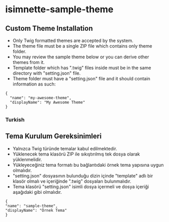 # isimnette-sample-theme
## Custom Theme Installation
- Only Twig formatted themes are accepted by the system.
- The theme file must be a single ZIP file which contains only theme folder.
- You may review the sample theme below or you can derive other themes from it.
- Template folder which has ".twig" files inside must be in the same directory with "setting.json" file.
- Theme folder must have a "setting.json" file and it should contain information as such:

```
{
  "name": "my-awesome-theme",
  "displayName": "My Awesome Theme"
}
```

### Turkish
## Tema Kurulum Gereksinimleri
- Yalnızca Twig türünde temalar kabul edilmektedir.
- Yüklenecek tema klasörü ZIP ile sıkıştırılmış tek dosya olarak yüklenmelidir.
- Yükleyeceğiniz tema formatı bu bağlantıdaki örnek tema yapısına uygun olmalıdır.
- "setting.json" dosyasının bulunduğu dizin içinde "template" adlı bir klasör olmalı ve içeriğinde ".twig" dosyaları bulunmalıdır.
- Tema klasörü "setting.json" isimli dosya içermeli ve dosya içeriği aşağıdaki gibi olmalıdır.

```
{
"name": "sample-theme",
"displayName": "Örnek Tema"
}
```

